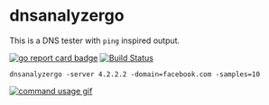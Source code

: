 # dnsanalyzergo
This is a DNS tester with `ping` inspired output.

[![go report card badge](https://goreportcard.com/badge/github.com/zenware/dnsanalyzergo)](https://goreportcard.com/report/github.com/zenware/dnsanalyzergo)
[![Build Status](https://travis-ci.org/zenware/dnsanalyzergo.svg?branch=master)](https://travis-ci.org/zenware/dnsanalyzergo)

```
dnsanalyzergo -server 4.2.2.2 -domain=facebook.com -samples=10
```
[![command usage gif](https://i.imgur.com/Pm6L7vw.gif)](https://imgur.com/a/rApb5)
